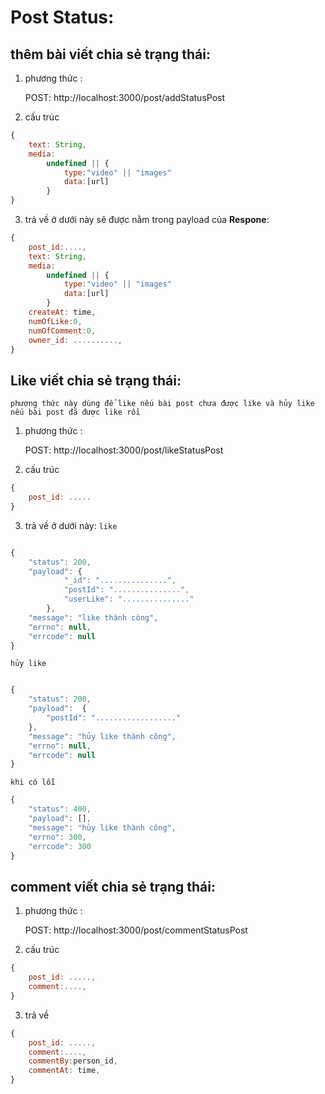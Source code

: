# Post Status:

## thêm bài viết chia sẻ trạng thái:
1. phương thức :
   
   POST: http://localhost:3000/post/addStatusPost

2. cấu trúc
```javascript
{
    text: String,
    media: 
        undefined || {
            type:"video" || "images"
            data:[url]
        }
}
```

3. trả về ở dưới này sẽ được nằm trong payload của **Respone**:
```javascript
{
    post_id:....,
    text: String,
    media: 
        undefined || {
            type:"video" || "images"
            data:[url]
        }
    createAt: time,
    numOfLike:0,
    numOfComment:0,
    owner_id: ..........,
}
```

## Like viết chia sẻ trạng thái:
`phương thức này dùng để like nếu bài post chưa được like và hủy like nếu bài post đã được like rồi`

1. phương thức :
   
   POST: http://localhost:3000/post/likeStatusPost
   
2. cấu trúc
```javascript
{
    post_id: .....
}
```

3. trả về ở dưới này:
`like`
```javascript

{
    "status": 200,
    "payload": {
            "_id": "...............",
            "postId": "...............",
            "userLike": "..............."
        },
    "message": "like thành công",
    "errno": null,
    "errcode": null
}
```

`hủy like`
```javascript

{
    "status": 200,
    "payload":  {
        "postId": ".................."
    },
    "message": "hủy like thành công",
    "errno": null,
    "errcode": null
}
```

`khi có lỗi`
```javascript
{
    "status": 400,
    "payload": [],
    "message": "hủy like thành công",
    "errno": 300,
    "errcode": 300
}
```

## comment viết chia sẻ trạng thái:
1. phương thức :
   
   POST: http://localhost:3000/post/commentStatusPost
   
2. cấu trúc
```javascript
{
    post_id: .....,
    comment:....,
}
```


3. trả về
```javascript
{
    post_id: .....,
    comment:....,
    commentBy:person_id,
    commentAt: time,
}
```